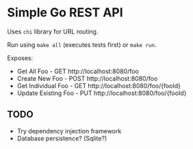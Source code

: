 # Simple Go REST API

Uses `chi` library for URL routing.

Run using `make all` (executes tests first) or `make run`.

Exposes:

- Get All Foo - GET http://localhost:8080/foo
- Create New Foo - POST http://localhost:8080/foo
- Get Individual Foo - GET http://localhost:8080/foo/{fooId}
- Update Existing Foo - PUT http://localhost:8080/foo/{fooId}

## TODO

- Try dependency injection framework
- Database persistence? (Sqlite?)
